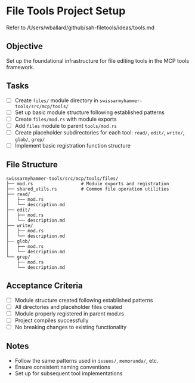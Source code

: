 # File Tools Project Setup

Refer to /Users/wballard/github/sah-filetools/ideas/tools.md

## Objective
Set up the foundational infrastructure for file editing tools in the MCP tools framework.

## Tasks
- [ ] Create `files/` module directory in `swissarmyhammer-tools/src/mcp/tools/`
- [ ] Set up basic module structure following established patterns
- [ ] Create `files/mod.rs` with module exports
- [ ] Add `files` module to parent `tools/mod.rs`
- [ ] Create placeholder subdirectories for each tool: `read/`, `edit/`, `write/`, `glob/`, `grep/`
- [ ] Implement basic registration function structure

## File Structure
```
swissarmyhammer-tools/src/mcp/tools/files/
├── mod.rs                  # Module exports and registration
├── shared_utils.rs         # Common file operation utilities
├── read/
│   ├── mod.rs
│   └── description.md
├── edit/
│   ├── mod.rs  
│   └── description.md
├── write/
│   ├── mod.rs
│   └── description.md
├── glob/
│   ├── mod.rs
│   └── description.md
└── grep/
    ├── mod.rs
    └── description.md
```

## Acceptance Criteria
- [ ] Module structure created following established patterns
- [ ] All directories and placeholder files created
- [ ] Module properly registered in parent mod.rs
- [ ] Project compiles successfully
- [ ] No breaking changes to existing functionality

## Notes
- Follow the same patterns used in `issues/`, `memoranda/`, etc.
- Ensure consistent naming conventions
- Set up for subsequent tool implementations